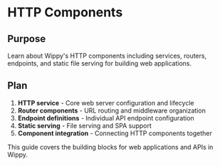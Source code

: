# HTTP Components

<!--
TOC: Building Applications > HTTP Services & APIs > HTTP Components
Audience: Web developers
Duration: 15 minutes
Prerequisites: Core concepts understanding
-->

## Purpose

Learn about Wippy's HTTP components including services, routers, endpoints, and static file serving for building web applications.

## Plan

1. **HTTP service** - Core web server configuration and lifecycle
2. **Router components** - URL routing and middleware organization
3. **Endpoint definitions** - Individual API endpoint configuration
4. **Static serving** - File serving and SPA support
5. **Component integration** - Connecting HTTP components together

This guide covers the building blocks for web applications and APIs in Wippy.

<!--
Implementation will cover:
- http.service configuration with timeouts and workers
- http.router with prefix and middleware chains
- http.endpoint with methods and handlers
- http.static for frontend and asset serving
- Component relationships and request flow
- Best practices for HTTP architecture
-->
